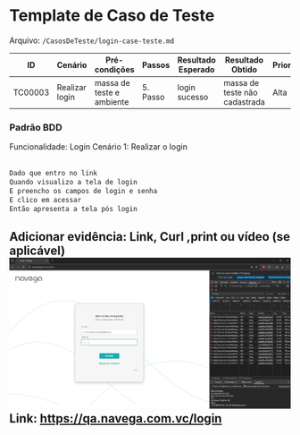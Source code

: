 
# Template de Caso de Teste

Arquivo: `/CasosDeTeste/login-case-teste.md`

| ID | Cenário | Pré-condições | Passos | Resultado Esperado | Resultado Obtido | Prioridade |
| --- | --- | --- | --- | --- | --- | --- |
| TC00003 | Realizar login | massa de teste e ambiente| 5. Passo | login sucesso | massa de teste não cadastrada | Alta | 

### Padrão BDD

Funcionalidade: Login
Cenário 1: Realizar o login

```

Dado que entro no link 
Quando visualizo a tela de login
E preencho os campos de login e senha
E clico em acessar
Então apresenta a tela pós login

```

Adicionar evidência: Link, Curl ,print ou vídeo (se aplicável)
![login](image.png)
Link: https://qa.navega.com.vc/login
---